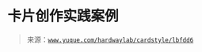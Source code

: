# 卡片创作实践案例

> 来源：[`www.yuque.com/hardwaylab/cardstyle/lbfdd6`](https://www.yuque.com/hardwaylab/cardstyle/lbfdd6)